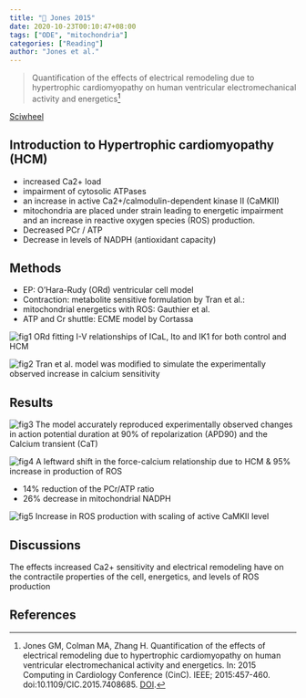 ```yaml
---
title: "📒 Jones 2015"
date: 2020-10-23T00:10:47+08:00
tags: ["ODE", "mitochondria"]
categories: ["Reading"]
author: "Jones et al."
---
```


> Quantification of the effects of electrical remodeling due to hypertrophic cardiomyopathy on human ventricular electromechanical activity and energetics[^Jones2015]

[Sciwheel](https://sciwheel.com/work/#/items/5949408)

<!--more-->

## Introduction to Hypertrophic cardiomyopathy (HCM)
* increased Ca2+ load
* impairment of cytosolic ATPases
* an increase in active Ca2+/calmodulin-dependent kinase II (CaMKII)
* mitochondria are placed under strain leading to energetic impairment and an  increase in reactive oxygen species (ROS) production.
* Decreased PCr / ATP
* Decrease in levels of NADPH (antioxidant capacity)

## Methods
* EP: O’Hara-Rudy (ORd) ventricular cell model
* Contraction: metabolite sensitive formulation by Tran et al.:
* mitochondrial energetics with ROS: Gauthier et al.
* ATP and Cr shuttle: ECME model by Cortassa

![fig1 ORd fitting I-V relationships of ICaL, Ito and IK1 for both control and HCM](https://user-images.githubusercontent.com/40054455/86698947-5682ab00-c042-11ea-8b42-8930e391bfec.png)

![fig2 Tran et al. model was modified to simulate the experimentally observed increase in calcium sensitivity](https://user-images.githubusercontent.com/40054455/86698953-584c6e80-c042-11ea-90b6-931e22b6e257.png)

## Results
![fig3 The model accurately reproduced experimentally observed changes in action potential duration at 90% of repolarization (APD90) and the Calcium transient (CaT)](https://user-images.githubusercontent.com/40054455/86698955-58e50500-c042-11ea-80aa-562f41e24ba8.png)

![fig4 A leftward shift in the force-calcium relationship due to HCM & 95% increase in production of ROS](https://user-images.githubusercontent.com/40054455/86698965-5a163200-c042-11ea-96b9-5916358ebf16.png)

* 14% reduction of the PCr/ATP ratio
* 26% decrease in mitochondrial NADPH

![fig5 Increase in ROS production with scaling of active CaMKII level](https://user-images.githubusercontent.com/40054455/86698973-5b475f00-c042-11ea-83e8-a225c52dcf34.png)

## Discussions
The effects increased Ca2+ sensitivity and electrical remodeling have on the contractile properties of the cell, energetics, and levels of ROS production

## References
[^Jones2015]: Jones GM, Colman MA, Zhang H. Quantification of the effects of electrical remodeling due to hypertrophic cardiomyopathy on human ventricular electromechanical activity and energetics. In: 2015 Computing in Cardiology Conference (CinC). IEEE; 2015:457-460. doi:10.1109/CIC.2015.7408685. [DOI](http://ieeexplore.ieee.org/document/7408685/).
